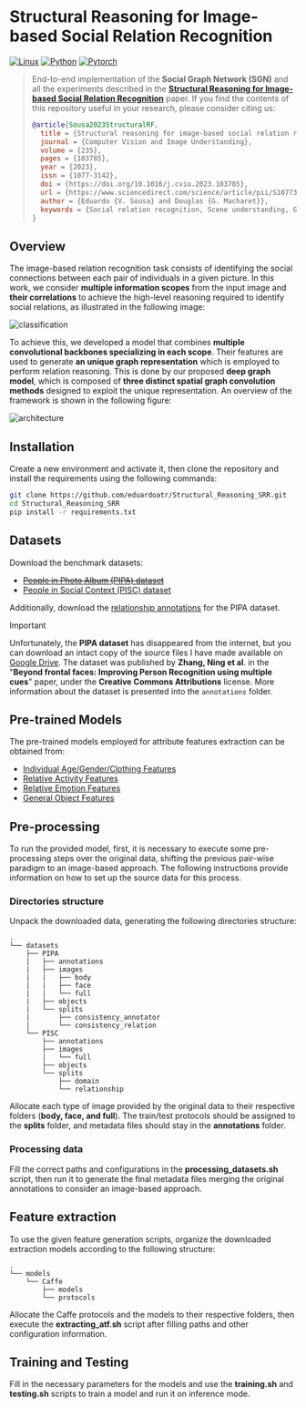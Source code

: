 # Structural Reasoning for Image-based Social Relation Recognition

[![Linux](https://img.shields.io/badge/Ubuntu-18.04-orange)](https://ubuntu.com/)
[![Python](https://img.shields.io/badge/Python-3.6-blue)](https://www.python.org/)
[![Pytorch](https://img.shields.io/badge/Pytorch-1.5.0-green)](https://pytorch.org/)

> End-to-end implementation of the **Social Graph Network (SGN)** and all the experiments described in the [**Structural Reasoning for Image-based Social Relation Recognition**](https://authors.elsevier.com/c/1hTvU3qy-3aj0o) paper. If you find the contents of this repository useful in your research, please consider citing us:
>
> ```BibTeX
> @article{Sousa2023StructuralRF,
>   title = {Structural reasoning for image-based social relation recognition},
>   journal = {Computer Vision and Image Understanding},
>   volume = {235},
>   pages = {103785},
>   year = {2023},
>   issn = {1077-3142},
>   doi = {https://doi.org/10.1016/j.cviu.2023.103785},
>   url = {https://www.sciencedirect.com/science/article/pii/S1077314223001650},
>   author = {Eduardo {V. Sousa} and Douglas {G. Macharet}},
>   keywords = {Social relation recognition, Scene understanding, Group interaction, Image classification}
> }
> ```

## Overview

The image-based relation recognition task consists of identifying the social connections between each pair of individuals in a given picture. In this work, we consider **multiple information scopes** from the input image and **their correlations** to achieve the high-level reasoning required to identify social relations, as illustrated in the following image:

![classification](images/classification.png)

To achieve this, we developed a model that combines **multiple convolutional backbones specializing in each scope**. Their features are used to generate **an unique graph representation** which is employed to perform relation reasoning. This is done by our proposed **deep graph model**, which is composed of **three distinct spatial graph convolution methods** designed to exploit the unique representation. An overview of the framework is shown in the following figure:

![architecture](images/architecture.png)

## Installation

Create a new environment and activate it, then clone the repository and install the requirements using the following commands:

```Bash
git clone https://github.com/eduardoatr/Structural_Reasoning_SRR.git
cd Structural_Reasoning_SRR
pip install -r requirements.txt
```

## Datasets

Download the benchmark datasets:

- ~~[People in Photo Album (PIPA) dataset](https://people.eecs.berkeley.edu/~nzhang/piper.html)~~
- [People in Social Context (PISC) dataset](https://zenodo.org/record/1059155)

Additionally, download the [relationship annotations](https://www.mpi-inf.mpg.de/departments/computer-vision-and-machine-learning/research/human-activity-recognition/social-relation-recognition) for the PIPA dataset.

> [!IMPORTANT]
> Unfortunately, the **PIPA dataset** has disappeared from the internet, but you can download an intact copy of the source files I have made available on [Google Drive](<https://drive.google.com/drive/folders/1PgYLqena4TbihzmA4KUKpUxXDl7KUior?usp=drive_link>). The dataset was published by **Zhang, Ning et al**. in the "**Beyond frontal faces: Improving Person Recognition using multiple cues**" paper, under the **Creative Commons Attributions** license. More information about the dataset is presented into the `annotations` folder.

## Pre-trained Models

The pre-trained models employed for attribute features extraction can be obtained from:

- [Individual Age/Gender/Clothing Features](https://www.mpi-inf.mpg.de/departments/computer-vision-and-machine-learning/research/human-activity-recognition/social-relation-recognition)
- [Relative Activity Features](http://imsitu.org/download/)
- [Relative Emotion Features](https://github.com/gxstudy/Graph-Neural-Networks-for-Image-Understanding-Based-on-Multiple-Cues)
- [General Object Features](https://github.com/hujie-frank/SENet)

## Pre-processing

To run the provided model, first, it is necessary to execute some pre-processing steps over the original data, shifting the previous pair-wise paradigm to an image-based approach. The following instructions provide information on how to set up the source data for this process.

### Directories structure

Unpack the downloaded data, generating the following directories structure:

```text
.
└── datasets
    ├── PIPA
    |   ├── annotations
    |   ├── images
    |   |   ├── body
    |   |   ├── face
    |   |   └── full
    |   ├── objects
    |   └── splits
    |       ├── consistency_annotator
    |       └── consistency_relation
    └── PISC
        ├── annotations
        ├── images
        |   └── full
        ├── objects
        └── splits
            ├── domain
            └── relationship
```

Allocate each type of image provided by the original data to their respective folders (**body, face, and full**). The train/test protocols should be assigned to the **splits** folder, and metadata files should stay in the **annotations** folder.

### Processing data

Fill the correct paths and configurations in the **processing_datasets.sh** script, then run it to generate the final metadata files merging the original annotations to consider an image-based approach.

## Feature extraction

To use the given feature generation scripts, organize the downloaded extraction models according to the following structure:

```text
.
└── models
    └── Caffe
        ├── models
        └── protocols
```

Allocate the Caffe protocols and the models to their respective folders, then execute the **extracting_atf.sh** script after filling paths and other configuration information.

## Training and Testing

Fill in the necessary parameters for the models and use the **training.sh** and **testing.sh** scripts to train a model and run it on inference mode.
